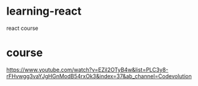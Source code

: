 # learning-react
 react course
  
# course
https://www.youtube.com/watch?v=EZil2OTyB4w&list=PLC3y8-rFHvwgg3vaYJgHGnModB54rxOk3&index=37&ab_channel=Codevolution
